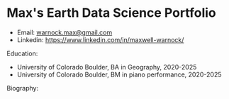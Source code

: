 # Max's Earth Data Science Portfolio
- Email: warnock.max@gmail.com
- Linkedin: https://www.linkedin.com/in/maxwell-warnock/

Education:
- University of Colorado Boulder, BA in Geography, 2020-2025
- University of Colorado Boulder, BM in piano performance, 2020-2025

Biography:
